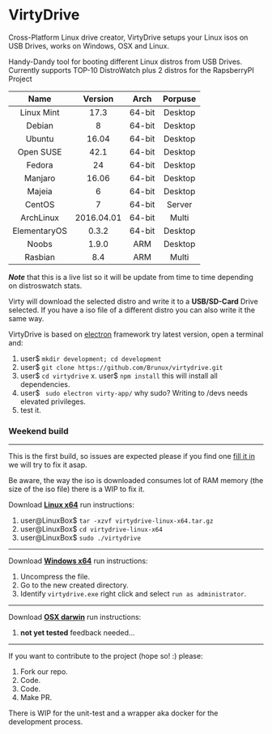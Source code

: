 # VirtyDrive
Cross-Platform Linux drive creator, VirtyDrive setups your Linux isos on USB Drives, works on Windows, OSX and Linux.

Handy-Dandy tool for booting different Linux distros from USB Drives.
Currently supports TOP-10 DistroWatch plus 2 distros for the RapsberryPI Project

|Name|Version|Arch|Porpuse|
|:---:|:----:|:---:|:----:|
|Linux Mint|17.3|64-bit|Desktop|
|Debian|8|64-bit|Desktop|
|Ubuntu|16.04|64-bit|Desktop|
|Open SUSE|42.1|64-bit|Desktop|
|Fedora|24|64-bit|Desktop|
|Manjaro|16.06|64-bit|Desktop|
|Majeia|6|64-bit|Desktop|
|CentOS|7|64-bit|Server|
|ArchLinux|2016.04.01|64-bit|Multi|
|ElementaryOS|0.3.2|64-bit|Desktop|
|Noobs|1.9.0|ARM|Desktop|
|Rasbian|8.4|ARM|Multi|

*__Note__* that this is a live list so it will be update from time to time depending on distroswatch stats.

Virty will download the selected distro and write it to a **USB/SD-Card** Drive selected. If you have a iso file of a different distro you can also write it the same way.

VirtyDrive is based on [electron](https://github.com/electron/electron) framework try latest version, open a terminal and:

1. user$ `mkdir development; cd development`
2. user$ `git clone https://github.com/Brunux/virtydrive.git`
3. user$ `cd virtydrive`
x. user$ `npm install` this will install all dependencies.
4. user$ ` sudo electron virty-app/` why sudo? Writing to /devs needs elevated privileges.
5. test it.

### Weekend build
***

This is the first build, so issues are expected please if you find one [fill it in](https://github.com/Brunux/virtydrive/issues "Issues") we will try to fix it asap.

Be aware, the way the iso is downloaded consumes lot of RAM memory (the size of the iso file) there is a WIP to fix it.

Download **[Linux x64](https://github.com/Brunux/virtydrive/blob/master/build/daily/virtydrive-linux-x64.tar.gz)** run instructions:

1. user@LinuxBox$ `tar -xzvf virtydrive-linux-x64.tar.gz`
2. user@LinuxBox$ `cd virtydrive-linux-x64`
3. user@LinuxBox$ `sudo ./virtydrive`

***

Download **[Windows x64](https://github.com/Brunux/virtydrive/blob/master/build/daily/virtydrive-win32-x64.zip)** run instructions:

1. Uncompress the file.
2. Go to the new created directory.
3. Identify `virtydrive.exe` right click and select `run as administrator`.

***

Download **[OSX darwin](https://github.com/Brunux/virtydrive/blob/master/build/daily/virtydrive-darwin-x64.tar.gz)** run instructions:

1. **not yet tested** feedback needed...

***

If you want to contribute to the project (hope so! :) please:

1. Fork our repo.
2. Code.
3. Code.
4. Make PR.

There is WIP for the unit-test and a wrapper aka docker for the development process.
